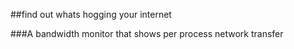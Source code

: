 ##find out whats hogging your internet

###A bandwidth monitor that shows per process network transfer